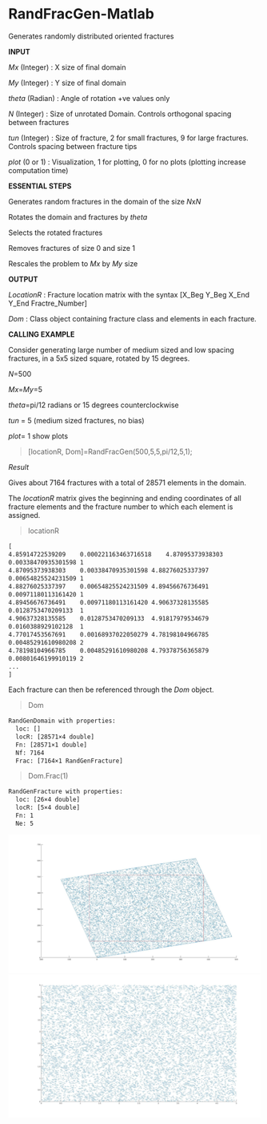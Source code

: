 # RandFracGen-Matlab

 Generates randomly distributed oriented fractures


**INPUT**

 *Mx*    (Integer) : X size of final domain 

 *My*    (Integer) : Y size of final domain

 *theta* (Radian)  : Angle of rotation +ve values only

 *N*     (Integer) : Size of unrotated Domain. Controls orthogonal spacing between fractures

 *tun*   (Integer) : Size of fracture, 2 for small fractures, 9 for large fractures. Controls spacing between fracture tips

 *plot*  (0 or 1)  : Visualization, 1 for plotting, 0 for no plots (plotting increase computation time)


**ESSENTIAL STEPS**

 Generates random fractures in the domain of the size *N*x*N*

 Rotates the domain and fractures by *theta*

 Selects the rotated fractures

 Removes fractures of size 0 and size 1

 Rescales the problem to *Mx* by *My* size


**OUTPUT**

 *LocationR*     : Fracture location matrix with the syntax [X_Beg Y_Beg X_End Y_End Fractre_Number]

 *Dom*           : Class object containing fracture class and elements in each fracture. 


**CALLING EXAMPLE**

 Consider generating large number of medium sized and low spacing fractures, in a 5x5 sized square, rotated by 15 degrees.

 *N*=500

 *Mx*=*My*=5

 *theta*=pi/12 radians  or 15 degrees counterclockwise

 *tun* = 5 (medium sized fractures, no bias)

 *plot*= 1 show plots

>[locationR, Dom]=RandFracGen(500,5,5,pi/12,5,1);


*Result*

Gives about 7164 fractures with a total of 28571 elements in the domain. 

The *locationR* matrix gives the beginning and ending coordinates of all fracture elements and the fracture number to which each element is assigned.

>locationR

    [
    4.85914722539209	0.000221163463716518	4.87095373938303	0.00338470935301598	1
    4.87095373938303	0.00338470935301598	4.88276025337397	0.00654825524231509	1
    4.88276025337397	0.00654825524231509	4.89456676736491	0.00971180113161420	1
    4.89456676736491	0.00971180113161420	4.90637328135585	0.0128753470209133	1
    4.90637328135585	0.0128753470209133	4.91817979534679	0.0160388929102128	1
    4.77017453567691	0.00168937022050279	4.78198104966785	0.00485291610980208	2
    4.78198104966785	0.00485291610980208	4.79378756365879	0.00801646199910119	2
    ...
    ]

Each fracture can then be referenced through the *Dom* object.

>Dom

    RandGenDomain with properties:
      loc: []
      locR: [28571×4 double]
      Fn: [28571×1 double]
      Nf: 7164
      Frac: [7164×1 RandGenFracture]
      

>Dom.Frac(1)

    RandGenFracture with properties:
      loc: [26×4 double]
      locR: [5×4 double]
      Fn: 1
      Ne: 5

![Alt text](/images/RandFracU.jpg?raw=true "Selection Box")
![Alt text](/images/RandFracR.jpg?raw=true "Output rotated fractures")

    
